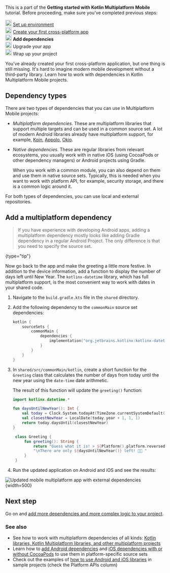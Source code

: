 [//]: # (title: Add dependencies to your project)

<microformat>
    <p>This is a part of the <strong>Getting started with Kotlin Multiplatform Mobile</strong> tutorial. Before proceeding, make sure you've completed previous steps:</p>
    <p><img src="icon-1-done.svg" width="20" alt="First step"/> <a href="multiplatform-mobile-setup.md">Set up environment</a><br/><img src="icon-2-done.svg" width="20" alt="Second step"/> <a href="multiplatform-mobile-create-first-app.md">Create your first cross-platform app</a><br/><img src="icon-3.svg" width="20" alt="Third step"/> <strong>Add dependencies</strong><br/><img src="icon-4-todo.svg" width="20" alt="Fourth step"/> Upgrade your app<br/><img src="icon-5-todo.svg" width="20" alt="Fifth step"/> Wrap up your project</p>
</microformat>

You've already created your first cross-platform application, but one thing is still missing. It's hard to imagine
modern mobile development without a third-party library. Learn how to work with dependencies in Kotlin Multiplatform Mobile
projects.

## Dependency types

There are two types of dependencies that you can use in Multiplatform Mobile projects:

* _Multiplatform dependencies_. These are multiplatform libraries that support multiple targets and can be used in a
  common
  source set. A lot of modern Android libraries already have multiplatform support, for
  example, [Koin](https://insert-koin.io/), [Appolo](https://www.apollographql.com/), [Okio](https://square.github.io/okio/).
* _Native dependencies_. These are regular libraries from relevant ecosystems, you usually work with in native iOS (using CocoaPods or other
  dependency managers) or Android projects using Gradle.

  When you work with a common module, you can also depend on them and use them in native source sets. Typically, this is
  needed when you want to work with platform API, for example, security storage, and there is a common logic around it.

For both types of dependencies, you can use local and external repositories.

## Add a multiplatform dependency

> If you have experience with developing Android apps, adding a multiplatform dependency mostly looks like adding
> Gradle dependency in a regular Android Project. The only difference is that you need to specify the source set.
>
{type="tip"}

Now go back to the app and make the greeting a little more festive. In addition to the device information, add a
function to display the number of days left until New Year. The `kotlinx-datetime` library, which has full multiplatform
support, is the most convenient way to work with dates in your shared code.

1. Navigate to the `build.gradle.kts` file in the `shared` directory.
2. Add the following dependency to the `commonMain` source set dependencies:

   ```kotlin
   kotlin {
       sourceSets {
           commonMain {
               dependencies {
                   implementation("org.jetbrains.kotlinx:kotlinx-datetime:0.3.3")
               }
           } 
       }
   }
   ```

3. In `shared/src/commonMain/kotlin`, create a short function for the `Greeting` class that calculates the number of
   days from today until the new year using the `date-time` date arithmetic.
   
   The result of this function will update the `greeting()` function:

   ```kotlin
   import kotlinx.datetime.*
   
   fun daysUntilNewYear(): Int {
       val today = Clock.System.todayAt(TimeZone.currentSystemDefault())
       val closestNewYear = LocalDate(today.year + 1, 1, 1)
       return today.daysUntil(closestNewYear)
   }

    class Greeting {
        fun greeting(): String {
            return "Guess what it is! > ${Platform().platform.reversed()}!" +
            "\nThere are only ${daysUntilNewYear()} left! 🎅🏼 "
        }
    }
   ```

4. Run the updated application on Android and iOS and see the results:

![Updated mobile multiplatform app with external dependencies](first-multiplatform-project-3.png){width=500}


## Next step

Go on and [add more dependencies and more complex logic to your project](multiplatform-mobile-upgrade-app.md).

### See also

* See how to work with multiplatform dependencies of all
  kinds: [Kotlin libraries, Kotlin Multiplatform libraries, and other multiplatform projects](multiplatform-add-dependencies.md)
* Learn how to [add Android dependencies](multiplatform-mobile-android-dependencies.md)
  and [iOS dependencies with or without CocoaPods](multiplatform-mobile-ios-dependencies.md) to use them in
  platform-specific source sets
* Check out the examples of [how to use Android and iOS libraries](multiplatform-mobile-samples.md) in sample projects
  (check the Platform APIs column)